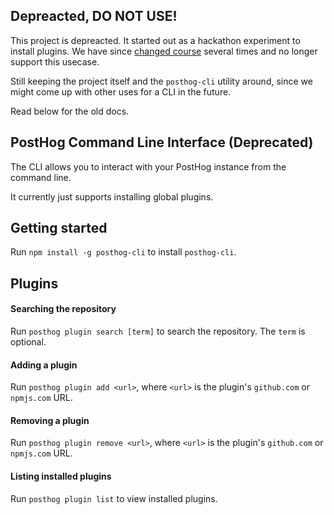 ## Depreacted, DO NOT USE!

This project is depreacted. It started out as a hackathon experiment to install plugins. We have since [changed course](https://github.com/PostHog/posthog/issues/1896) several times and no longer support this usecase.

Still keeping the project itself and the `posthog-cli` utility around, since we might come up with other uses for a CLI in the future.

Read below for the old docs.


## PostHog Command Line Interface (Deprecated)

The CLI allows you to interact with your PostHog instance from the command line.

It currently just supports installing global plugins.

## Getting started

Run ```npm install -g posthog-cli``` to install `posthog-cli`.

## Plugins

#### Searching the repository

Run ```posthog plugin search [term]``` to search the repository. The `term` is optional.

#### Adding a plugin

Run ```posthog plugin add <url>```, where ```<url>``` is the plugin's `github.com` or `npmjs.com` URL.

#### Removing a plugin

Run ```posthog plugin remove <url>```, where ```<url>``` is the plugin's `github.com` or `npmjs.com` URL.

#### Listing installed plugins

Run ```posthog plugin list``` to view installed plugins.
